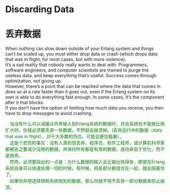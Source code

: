 
# Discarding Data
# 丢弃数据
When nothing can slow down outside of your Erlang system and things can’t be scaled up, you must either drop data or crash (which drops data that was in flight, for most cases, but with more violence).<br>
It’s a sad reality that nobody really wants to deal with. Programmers, software engineers, and computer scientists are trained to purge the useless data, and keep everything that’s useful. Success comes through optimization, not giving up.<br>
However, there’s a point that can be reached where the data that comes in does so at a rate faster than it goes out, even if the Erlang system on its own is able to do everything fast enough. In some cases,  It’s the component after it that blocks.<br>
If you don’t have the option of limiting how much data you receive, you then have to drop messages to avoid crashing.
<p></p> <font color="green">
&emsp;当没有什么可以减缓从外界输入到Erlang系统的数据时，并且系统也不能按比例扩大时，你就必须要丢弃一些数据，不然就会崩溃掉。(丢弃运行中的数据（data that was in flight），对于大多数的场合，可能会更加粗暴）。<br>
&emsp;这是个悲伤的事实：没有人真的想丢弃。程序员，软件工程师，或计算机科学家都被告之要减少没用的数据，并保持所有都是有用的数据，成功来自于优化，而不是放弃。<br>
&emsp;然而，必须要指出的一点是：为什么数据的输入会比输出快得多，即使在Erlang系统自身可以快速处理一切的时候，有时候，把各部分都组合在一起，就会阻塞住了。<br>
&emsp;如果你并想选择限制系统收到的数据，那么你就不得不丢弃一部分数据来防止崩溃。
</font> <p></p>
